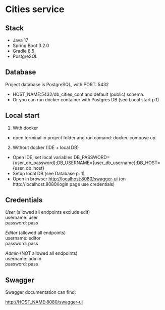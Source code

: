 # Cities service

## Stack

- Java 17
- Spring Boot 3.2.0
- Gradle 8.5
- PostgreSQL

## Database

Project database is PostgreSQL, with PORT: 5432
- HOST_NAME:5432/db_cities_cont and default (public) schema.
- Or you can run docker container with Postgres DB (see Local start p.1)

## Local start

1. With docker
 - open terminal in project folder and run comand: docker-compose up

2. Without docker (IDE + local DB)
 - Open IDE, set local variables DB_PASSWORD={user_db_password};DB_USERNAME={user_db_username};DB_HOST={user_db_host}
 - Setup local DB (see Database p. 1)
 - Open in browser [http://localhost:8080/swagger-ui](http://localhost:8080/swagger-ui) (on http://localhost:8080/login page use credentials) 

## Credentials
_User_ (allowed all endpoints exclude edit)   
username: user  
password: pass

_Editor_ (allowed all endpoints)    
username: editor        
password: pass


_Admin_ (NOT allowed all endpoints)   
username: admin     
password: pass

## Swagger

Swagger documentation can find:

[http://HOST_NAME:8080/swagger-ui](http://localhost:8080/swagger-ui)